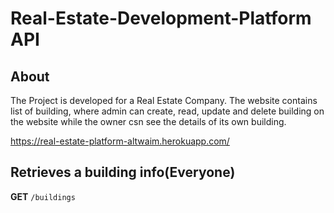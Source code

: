 # Real-Estate-Development-Platform API

## About 

The Project is developed for a Real Estate Company. The website contains list of building, where admin can create, read, update and delete building on the website while the owner csn see the details of its own building.

https://real-estate-platform-altwaim.herokuapp.com/

## Retrieves a building info(Everyone)
**GET** `/buildings`

``` curl -X GET \ https://real-estate-platform-altwaim.herokuapp.com/buildings / -H
